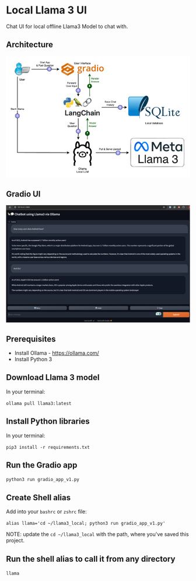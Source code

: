 # Local Llama 3 UI
Chat UI for local offline Llama3 Model to chat with.

## Architecture
![Alt text](architecture.png?raw=true "Architecture")

## Gradio UI
![Alt text](llama3_gradio.png?raw=true "Streamlit UI")

## Prerequisites
- Install Ollama - https://ollama.com/
- Install Python 3

## Download Llama 3 model 
In your terminal:

  `ollama pull llama3:latest`

## Install Python libraries
In your terminal:

  `pip3 install -r requirements.txt`

## Run the Gradio app

  `python3 run gradio_app_v1.py`

## Create Shell alias
Add into your `bashrc` or `zshrc` file:

  `alias llama='cd ~/llama3_local; python3 run gradio_app_v1.py'`

NOTE: update the `cd ~/llama3_local` with the path, where you've saved this project.

## Run the shell alias to call it from any directory

  `llama`

  
